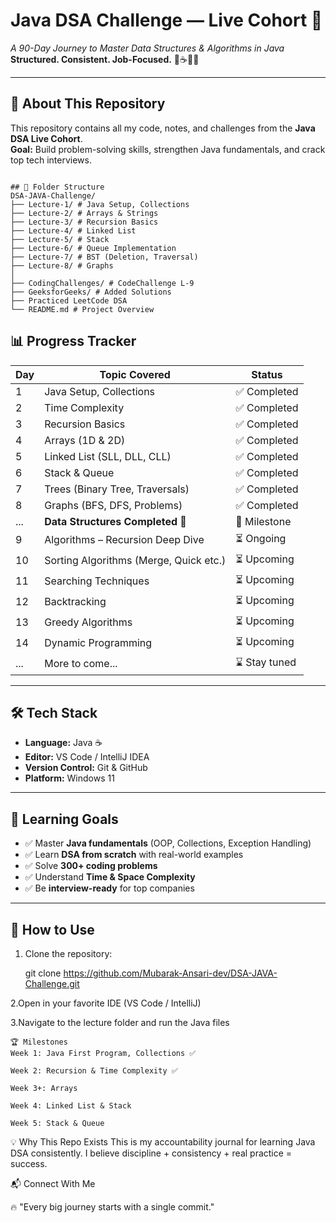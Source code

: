 # **Java DSA Challenge — Live Cohort 🚀**
*A 90-Day Journey to Master Data Structures & Algorithms in Java*  
**Structured. Consistent. Job-Focused.** 🌱☕💭😊

---

## 📌 About This Repository
This repository contains all my code, notes, and challenges from the **Java DSA Live Cohort**.  
**Goal:** Build problem-solving skills, strengthen Java fundamentals, and crack top tech interviews.

```

## 📂 Folder Structure
DSA-JAVA-Challenge/
├── Lecture-1/ # Java Setup, Collections
├── Lecture-2/ # Arrays & Strings
├── Lecture-3/ # Recursion Basics
├── Lecture-4/ # Linked List
├── Lecture-5/ # Stack
├── Lecture-6/ # Queue Implementation
├── Lecture-7/ # BST (Deletion, Traversal)
├── Lecture-8/ # Graphs
│
├── CodingChallenges/ # CodeChallenge L-9
├── GeeksforGeeks/ # Added Solutions
├── Practiced LeetCode DSA
└── README.md # Project Overview

```

## 📊 Progress Tracker  

| Day  | Topic Covered                          | Status      |
|------|----------------------------------------|-------------|
| 1    | Java Setup, Collections                | ✅ Completed |
| 2    | Time Complexity                        | ✅ Completed |
| 3    | Recursion Basics                       | ✅ Completed |
| 4    | Arrays (1D & 2D)                       | ✅ Completed |
| 5    | Linked List (SLL, DLL, CLL)            | ✅ Completed |
| 6    | Stack & Queue                          | ✅ Completed |
| 7    | Trees (Binary Tree, Traversals)        | ✅ Completed |
| 8    | Graphs (BFS, DFS, Problems)            | ✅ Completed |
| ...  | **Data Structures Completed 🎉**        | 🏁 Milestone |
| 9    | Algorithms – Recursion Deep Dive       | ⏳ Ongoing   |
| 10   | Sorting Algorithms (Merge, Quick etc.) | ⏳ Upcoming  |
| 11   | Searching Techniques                   | ⏳ Upcoming  |
| 12   | Backtracking                           | ⏳ Upcoming  |
| 13   | Greedy Algorithms                      | ⏳ Upcoming  |
| 14   | Dynamic Programming                    | ⏳ Upcoming  |
| ...  | More to come...                        | ⌛ Stay tuned|

---

## 🛠 Tech Stack
- **Language:** Java ☕  
- **Editor:** VS Code / IntelliJ IDEA  
- **Version Control:** Git & GitHub  
- **Platform:** Windows 11  

---

## 🎯 Learning Goals
- ✅ Master **Java fundamentals** (OOP, Collections, Exception Handling)
- ✅ Learn **DSA from scratch** with real-world examples
- ✅ Solve **300+ coding problems**
- ✅ Understand **Time & Space Complexity**
- ✅ Be **interview-ready** for top companies

---

## 🚀 How to Use
1. Clone the repository:

   git clone https://github.com/Mubarak-Ansari-dev/DSA-JAVA-Challenge.git

2.Open in your favorite IDE (VS Code / IntelliJ)

3.Navigate to the lecture folder and run the Java files

```
🏆 Milestones
Week 1: Java First Program, Collections ✅

Week 2: Recursion & Time Complexity ✅

Week 3+: Arrays

Week 4: Linked List & Stack

Week 5: Stack & Queue

```
💡 Why This Repo Exists
This is my accountability journal for learning Java DSA consistently.
I believe discipline + consistency + real practice = success.

📬 Connect With Me


🔥 "Every big journey starts with a single commit."

